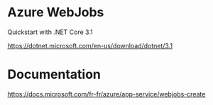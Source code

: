# Azure WebJobs 

Quickstart with .NET Core 3.1

https://dotnet.microsoft.com/en-us/download/dotnet/3.1

# Documentation

https://docs.microsoft.com/fr-fr/azure/app-service/webjobs-create